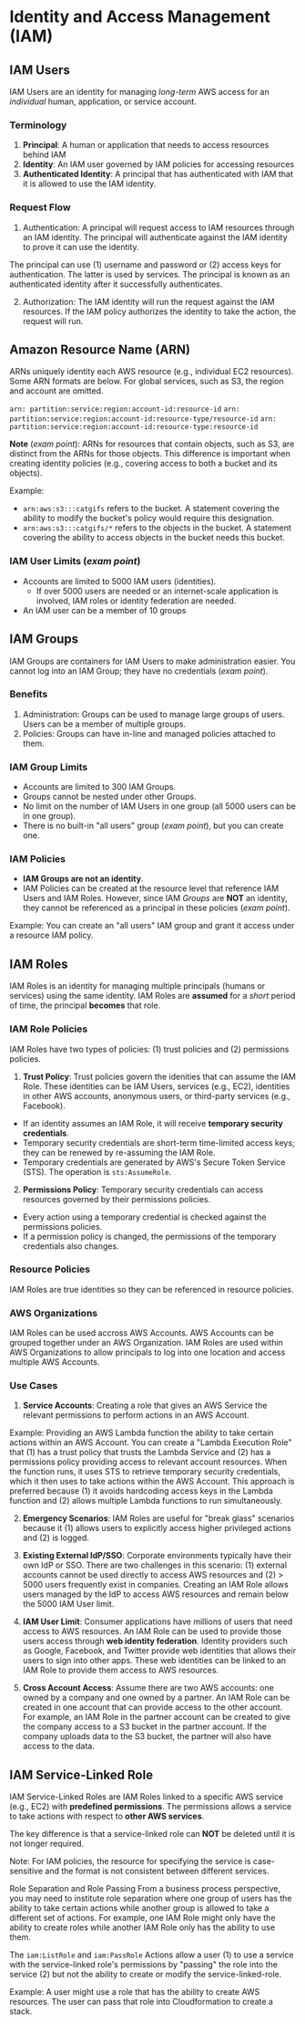 # Identity and Access Management (IAM)


## IAM Users
IAM Users are an identity for managing *long-term* AWS access for an *individual* human, application, or service account.

### Terminology

1. **Principal**: A human or application that needs to access resources behind IAM
2. **Identity**: An IAM user governed by IAM policies for accessing resources
3. **Authenticated Identity**: A principal that has authenticated with IAM that it is allowed to use the IAM identity.

### Request Flow

1. Authentication: A principal will request access to IAM resources through an IAM identity. The principal will authenticate against the IAM identity to prove it can use the identity.

The principal can use (1) username and password or (2) access keys for authentication. The latter is used by services. The principal is known as an authenticated identity after it successfully authenticates.

2. Authorization: The IAM identity will run the request against the IAM resources. If the IAM policy authorizes the identity to take the action, the request will run.

## Amazon Resource Name (ARN)
ARNs uniquely identity each AWS resource (e.g., individual EC2 resources). Some ARN formats are below. For global services, such as S3, the region and account are omitted.

`arn: partition:service:region:account-id:resource-id`
`arn: partition:service:region:account-id:resource-type/resource-id`
`arn: partition:service:region:account-id:resource-type:resource-id`

**Note** (*exam point*): ARNs for resources that contain objects, such as S3, are distinct from the ARNs for those objects. This difference is important when creating identity policies (e.g., covering access to both a bucket and its objects).

Example:
- `arn:aws:s3:::catgifs` refers to the bucket. A statement covering the ability to modify the bucket's policy would require this designation.
- `arn:aws:s3:::catgifs/*` refers to the objects in the bucket. A statement covering the ability to access objects in the bucket needs this bucket.


### IAM User Limits (*exam point*)
- Accounts are limited to 5000 IAM users (identities).
    - If over 5000 users are needed or an internet-scale application is involved, IAM roles or identity federation are needed.
- An IAM user can be a member of 10 groups

## IAM Groups

IAM Groups are containers for IAM Users to make administration easier. You cannot log into an IAM Group; they have no credentials (*exam point*).

### Benefits

1. Administration: Groups can be used to manage large groups of users. Users can be a member of multiple groups.
2. Policies: Groups can have in-line and managed policies attached to them.

### IAM Group Limits

- Accounts are limited to 300 IAM Groups.
- Groups cannot be nested under other Groups.
- No limit on the number of IAM Users in one group (all 5000 users can be in one group).
- There is no built-in "all users" group (*exam point*), but you can create one.

### IAM Policies

- **IAM Groups are not an identity**.
- IAM Policies can be created at the resource level that reference IAM Users and IAM Roles. However, since IAM *Groups* are **NOT** an identity, they cannot be referenced as a principal in these policies (*exam point*).

Example: You can create an "all users" IAM group and grant it access under a resource IAM policy.

## IAM Roles
IAM Roles is an identity for managing multiple principals (humans or services) using the same identity. IAM Roles are **assumed** for a *short* period of time, the principal **becomes** that role. 

### IAM Role Policies
IAM Roles have two types of policies: (1) trust policies and (2) permissions policies. 

1. **Trust Policy**: Trust policies govern the idenities that can assume the IAM Role. These identities can be IAM Users, services (e.g., EC2), identities in other AWS accounts, anonymous users, or third-party services (e.g., Facebook).

- If an identity assumes an IAM Role, it will receive **temporary security credentials**.
- Temporary security credentials are short-term time-limited access keys; they can be renewed by re-assuming the IAM Role. 
- Temporary credentials are generated by AWS's Secure Token Service (STS). The operation is `sts:AssumeRole`.


2. **Permissions Policy**: Temporary security credentials can access resources governed by their permissions policies.
- Every action using a temporary credential is checked against the permissions policies.
- If a permission policy is changed, the permissions of the temporary credentials also changes.

### Resource Policies
IAM Roles are true identities so they can be referenced in resource policies.

### AWS Organizations
IAM Roles can be used accross AWS Accounts. AWS Accounts can be grouped together under an AWS Organization. IAM Roles are used within AWS Organizations to allow principals to log into one location and access multiple AWS Accounts.

### Use Cases

1. **Service Accounts**: Creating a role that gives an AWS Service the relevant permissions to perform actions in an AWS Account.

Example: Providing an AWS Lambda function the ability to take certain actions within an AWS Account. You can create a "Lambda Execution Role" that (1) has a trust policy that trusts the Lambda Service and (2) has a permissions policy providing access to relevant account resources. When the function runs, it uses STS to retrieve temporary security credentials, which it then uses to take actions within the AWS Account. This approach is preferred because (1) it avoids hardcoding access keys in the Lambda function and (2) allows multiple Lambda functions to run simultaneously.

2. **Emergency Scenarios**: IAM Roles are useful for "break glass" scenarios because it (1) allows users to explicitly access higher privileged actions and (2) is logged.

3. **Existing External IdP/SSO**: Corporate environments typically have their own IdP or SSO. There are two challenges in this scenario: (1) external accounts cannot be used directly to access AWS resources and (2) > 5000 users frequently exist in companies. Creating an IAM Role allows users managed by the IdP to access AWS resources and remain below the 5000 IAM User limit. 

4. **IAM User Limit**: Consumer applications have millions of users that need access to AWS resources. An IAM Role can be used to provide those users access through **web identity federation**. Identity providers such as Google, Facebook, and Twitter provide web identities that allows their users to sign into other apps. These web identities can be linked to an IAM Role to provide them access to AWS resources.

5. **Cross Account Access**: Assume there are two AWS accounts: one owned by a company and one owned by a partner. An IAM Role can be created in one account that can provide access to the other account. For example, an IAM Role in the partner account can be created to give the company access to a S3 bucket in the partner account. If the company uploads data to the S3 bucket, the partner will also have access to the data.

## IAM Service-Linked Role
IAM Service-Linked Roles are IAM Roles linked to a specific AWS service (e.g., EC2) with **predefined permissions**. The permissions allows a service to take actions with respect to **other AWS services**.

The key difference is that a service-linked role can **NOT** be deleted until it is not longer required.

Note: For IAM policies, the resource for specifying the service is case-sensitive and the format is not consistent between different services.

Role Separation and Role Passing
From a business process perspective, you may need to institute role separation where one group of users has the ability to take certain actions while another group is allowed to take a different set of actions. For example, one IAM Role might only have the ability to create roles while another IAM Role only has the ability to use them. 

The `iam:ListRole` and `iam:PassRole` Actions allow a user (1) to use a service with the service-linked role's permissions by "passing" the role into the service (2) but not the ability to create or modify the service-linked-role.

Example: A user might use a role that has the ability to create AWS resources. The user can pass that role into Cloudformation to create a stack.
